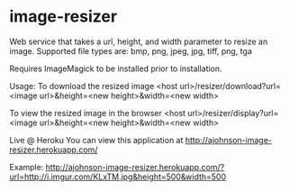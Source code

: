 image-resizer
=============

Web service that takes a url, height, and width parameter to resize an image. Supported file types are: bmp, png, jpeg, jpg, tiff, png, tga

Requires ImageMagick to be installed prior to installation.

Usage:
To download the resized image
\<host url\>/resizer/download?url=\<image url\>&height=\<new height\>&width=\<new width\>

To view the resized image in the browser
\<host url\>/resizer/display?url=\<image url\>&height=\<new height\>&width=\<new width\>

Live @ Heroku
You can view this application at http://ajohnson-image-resizer.herokuapp.com/

Example: http://ajohnson-image-resizer.herokuapp.com/?url=http://i.imgur.com/KLxTM.jpg&height=500&width=500